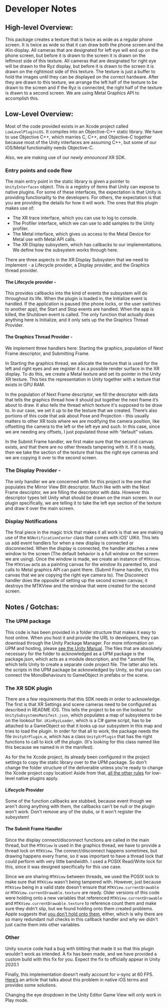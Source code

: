 # Developer Notes

## High-level Overview:
This package creates a texture that is twice as wide as a regular phone screen.
It is twice as wide so that it can draw both the phone screen and the iKin display.
All cameras that are designated for left eye will end up on the phone screen, but before it is drawn to the screen it is drawn on the leftmost side of this texture.
All cameras that are designated for right eye will be drawn to the Ryz display, but before it is drawn to the screen it is drawn on the rightmost side of this texture.
The texture is just a buffer to hold the images until they can be displayed on the correct hardware.
After they are drawn to this texture, we arrange the left half of the texture to be drawn to the screen and if the Ryz is connected, the right half of the texture is drawn to a second screen.
We are using Metal Graphics API to accomplish this.

## Low-Level Overview:
Most of the code provided exists in an Xcode project called `LowLevelPluginiOS`. It compiles into an Objective-C++ static library. We have to use Objective C++, which marries C, C++, and Objective-C together because most of the Unity interfaces are assuming C++, but some of our iOS/Metal functionality needs Objective-C.

Also, we are making use of our *newly announced* XR SDK.

### Entry points and code flow
The main entry point in the static library is given a pointer to `UnityInterfaces` object. This is a registry of items that Unity can expose to native plugins. For some of these interfaces, the expectation is that Unity is providing functionality to the developers. For others, the expectation is that you are providing the details for how it will work.
The ones that this plugin makes use of:
- The XR trace interface, which you can use to log to console.
- The Profiler interface, which we can use to add samples to the Unity profiler.
- The Metal interface, which gives us access to the Metal Device for Metal use with Metal API calls.
- The XR Display subsystem, which has callbacks to our implementations. We define how the subsystem works through here.

There are three aspects in the XR Display Subsystem that we need to implement - a Lifecycle provider, a Display provider, and the Graphics thread provider.

#### The Lifecycle provider -
This provides callbacks into the kind of events the subsystem will do throughout its life. When the plugin is loaded in, the Initialize event is handled. If the application is paused (the phone locks, or the user switches to another app), the Start and Stop events are handled. When the app is killed, the Shutdown event is called. The only function that actually does anything here is Initialize, and it only sets up the the Graphics Thread Provider.

#### The Graphics Thread Provider -
We implement three handlers here: Starting the graphics, population of Next Frame descriptor, and Submitting Frame.

In Starting the graphics thread, we allocate the texture that is used for the left and right eyes and we register it as a possible render surface in the XR display. To do this, we create a Metal texture and set its pointer in the Unity XR texture. This ties the representation in Unity together with a texture that exists in GPU RAM.

In the population of Next Frame descriptor, we fill the descriptor with data that tells the graphics thread how it should put together the next frame it’s about to draw. It also tells the thread which texture it's supposed to be draw to. In our case, we set it up to be the texture that we created. There’s also portions of this code that ask about Pose and Projection - this usually matters to other XR tools where we are modifying the camera position, like offsetting the camera to the left or the left eye and such. In this case, since we are needing any offsets, I just populated those with “default” values.

In the Submit Frame handler, we first make sure that the second canvas exists, and that there are no other threads tampering with it. If it is ready, then we take the section of the texture that has the right eye cameras and we are copying it over to the second screen.

### The Display Provider - 
The only handler we are concerned with for this project is the one that populates the Mirror View Blit descriptor. Much like with with the Next Frame descriptor, we are filling the descriptor with data. However this descriptor types tell Unity what should be drawn on the main screen. In our plugin specifically, we are telling it to take the left eye section of the texture and draw it over the main screen.

### Display Notifications
The final piece in the magic trick that makes it all work is that we are making use of the `NSNotificationCenter` class that comes with iOS’ UIKit. This lets us add event handlers for when a new display is connected or disconnected. When the display is connected, the handler attaches a new window to the screen (The default behavior is a full window on the screen we are using). Once the window is made, we create an instance of `MTKView`. The `MTKView` acts as a painting canvas for the window its parented to, and calls to Metal graphics API can paint there. (Submit Frame handler, it’s this canvas that we are copying the right eye camera to). The Disconnect handler does the opposite of setting up the second screen canvas; it destroys the MTKView and the window that were created for the second screen.

## Notes / Gotchas:
### The UPM package
This code is has been provided in a folder structure that makes it easy to host online. When you host it and provide the URL to developers, they can download through the Unity Package Manager. For more information on UPM and hosting, please [see the Unity Manual](https://docs.unity3d.com/Packages/com.unity.package-manager-ui@1.8/manual/index.html). The files that are absolutely necessary for the folder to acknowledged as a UPM package is the package.json, which acts as a module description, and the *.asmdef file, which tells Unity to create a separate code project file. The latter also lets the scripts in the UPM package be acknowledged by Unity, so that you can connect the MonoBehaviours to GameObject in prefabs or the scene.

### The XR SDK plugin
There are a few requirements that this SDK needs in order to acknowledge. The first is that XR Settings and scene cameras need to be configured as described in README iOS. This tells the project to be on the lookout for `UnitySubsystemsManifest.json`, which populates a map of subsystems to be on the lookout for. `iKinRyzLoader`, which is a C# game script, has to be attached to a GameObject so that it looks up our subsystem in this map and tries to load the plugin. In order for that all to work, the package needs the file `UnityXrPlugin.m`, which has a class `UnityXrPlugin` that has the right functions to call to kick off the plugin. (It's looking for this class named like this because we named in in the manifest).

As for the he Xcode project, its already been configured in the project settings to copy the static library over to the UPM package. So don't change the folder structure of the deliverable unless you're ready to change the Xcode project copy location! Aside from that, [all the other rules](https://docs.unity3d.com/Manual/NativePluginInterface.html) for low-level native plugins apply.

#### Lifecycle Provider
Some of the function callbacks are stubbed, because event though we aren't doing anything with them, the callbacks can't be null or the plugin won't work. Don't remove any of the stubs, or it won't register the subsystem!

#### The Submit Frame Handler
Since the display connect/disconnect functions are called in the main thread, but the `MTKView` is used in the graphics thread, we have to provide a thread lock on `MTKView`. The connect/disconnect happens sometimes, but drawing happens every frame, so it was important to have a thread lock that could perform with very little bandwidth. I used a POSIX Read/Write lock for this, since it was designed specifically for this use case.

Since we are sharing `MTKView` between threads, we used the POSIX lock to make sure that `MTKView` wasn't being tampered with. However, just because `MTKView` being in a valid state doesn't ensure that `MTKView.currentDrawable` or  `MTKView.currentDrawable.texture` are ready. Older versions of this code were holding onto a new variables that referenced `MTKView.currentDrawable` and `MTKView.currentDrawable.texture` to reference count them and make sure they didn't slip, but we found holding onto them created problems. Apple suggests that [you don't hold onto them](https://developer.apple.com/library/archive/documentation/3DDrawing/Conceptual/MTLBestPracticesGuide/Drawables.html), either, which is why there are so many redundant null checks in this callback handler and why we didn't just cache them into other variables.

### Other
Unity source code had a bug with blitting that made it so that this plugin wouldn't work as intended. A fix has been made, and we have provided a custom build with this fix for you. Expect the fix to officially appear in Unity 2020.1

Finally, this implementation doesn’t really account for v-sync at 60 FPS. [Here’s](https://www.gamasutra.com/blogs/KwasiMensah/20110211/88949/Game_Loops_on_IOS.php) an article that talks about this problem in native iOS terms and provides some solutions.

Changing the eye dropdown in the Unity Editor Game View will only work in Play mode.
